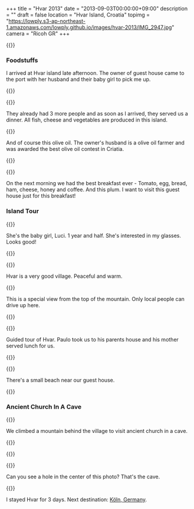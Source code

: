 +++
title = "Hvar 2013"
date = "2013-09-03T00:00:00+09:00"
description = ""
draft = false
location  = "Hvar Island, Croatia"
topimg = "https://lowply.s3-ap-northeast-1.amazonaws.com/lowply.github.io/images/hvar-2013/IMG_2947.jpg"
camera = "Ricoh GR"
+++

{{<img album="hvar-2013" name="IMG_2947">}}

### Foodstuffs

I arrived at Hvar island late afternoon. The owner of guest house came to the port with her husband and their baby girl to pick me up.

{{<img album="hvar-2013" name="IMG_2735">}}

{{<img album="hvar-2013" name="IMG_2736">}}

They already had 3 more people and as soon as I arrived, they served us a dinner. All fish, cheese and vegetables are produced in this island.

{{<img album="hvar-2013" name="IMG_2738">}}

And of course this olive oil. The owner's husband is a olive oil farmer and was awarded the best olive oil contest in Criatia.

{{<img album="hvar-2013" name="IMG_2746">}}

{{<img album="hvar-2013" name="IMG_2750">}}

On the next morning we had the best breakfast ever - Tomato, egg, bread, ham, cheese, honey and coffee. And this plum. I want to visit this guest house just for this breakfast!

### Island Tour

{{<img album="hvar-2013" name="IMG_2758">}}

She's the baby girl, Luci. 1 year and half. She's interested in my glasses. Looks good!

{{<img album="hvar-2013" name="IMG_2781">}}

{{<img album="hvar-2013" name="IMG_2829">}}

Hvar is a very good village. Peaceful and warm.

{{<img album="hvar-2013" name="IMG_2832">}}

This is a special view from the top of the mountain. Only local people can drive up here.

{{<img album="hvar-2013" name="IMG_2858">}}

{{<img album="hvar-2013" name="IMG_2907">}}

Guided tour of Hvar. Paulo took us to his parents house and his mother served lunch for us.

{{<img album="hvar-2013" name="IMG_2909">}}

{{<img album="hvar-2013" name="IMG_2919">}}

There's a small beach near our guest house.

{{<img album="hvar-2013" name="IMG_2931">}}

### Ancient Church In A Cave

{{<img album="hvar-2013" name="IMG_2947">}}

We climbed a mountain behind the village to visit ancient church in a cave.

{{<img album="hvar-2013" name="IMG_2956">}}

{{<img album="hvar-2013" name="IMG_2976">}}

{{<img album="hvar-2013" name="IMG_2990">}}

Can you see a hole in the center of this photo? That's the cave.

{{<img album="hvar-2013" name="IMG_3010">}}

I stayed Hvar for 3 days. Next destination: [Köln, Germany](/blog/2013/09/kölner-dom/).

